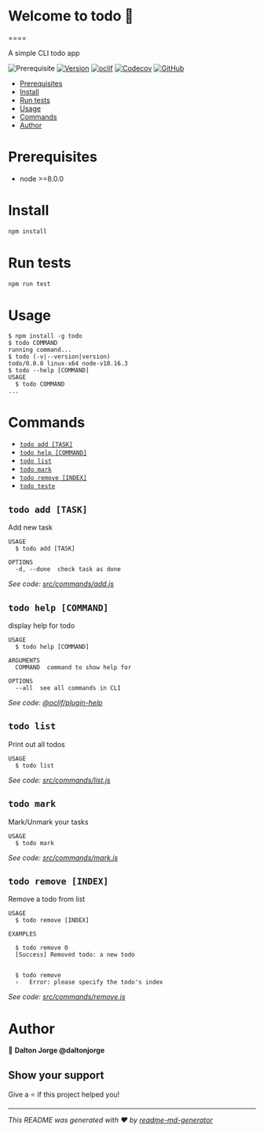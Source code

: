 # Welcome to todo 👋
====

A simple  CLI todo app

![Prerequisite](https://img.shields.io/badge/node-%3E%3D8.0.0-blue.svg)
[![Version](https://img.shields.io/npm/v/todo.svg)](https://npmjs.org/package/todo)
[![oclif](https://img.shields.io/badge/cli-oclif-brightgreen.svg)](https://oclif.io)
[![Codecov](https://codecov.io/gh/daltonjorge/todo/branch/master/graph/badge.svg)](https://codecov.io/gh/daltonjorge/todo)
[![GitHub](https://img.shields.io/github/license/daltonjorge/todo)](https://github.com/daltonjorge/todo/blob/master/LICENSE)

<!-- toc -->
* [Prerequisites](#prerequisites)
* [Install](#install)
* [Run tests](#usage)
* [Usage](#usage)
* [Commands](#commands)
* [Author](#author)
<!-- tocstop -->

# Prerequisites
<!-- prerequisites -->
- node >=8.0.0
<!-- prerequisitesstop -->

# Install
<!-- install -->
```sh
npm install
```
<!-- installstop -->

# Run tests
<!-- run_tests -->
```sh
npm run test
```
<!-- run_tests -->

# Usage
<!-- usage -->
```sh-session
$ npm install -g todo
$ todo COMMAND
running command...
$ todo (-v|--version|version)
todo/0.0.0 linux-x64 node-v10.16.3
$ todo --help [COMMAND]
USAGE
  $ todo COMMAND
...
```
<!-- usagestop -->

# Commands
<!-- commands -->
* [`todo add [TASK]`](#todo-add-task)
* [`todo help [COMMAND]`](#todo-help-command)
* [`todo list`](#todo-list)
* [`todo mark`](#todo-mark)
* [`todo remove [INDEX]`](#todo-remove-index)
* [`todo teste`](#todo-teste)

## `todo add [TASK]`

Add new task

```
USAGE
  $ todo add [TASK]

OPTIONS
  -d, --done  check task as done
```

_See code: [src/commands/add.js](https://github.com/daltonjorge/todo/blob/v0.0.0/src/commands/add.js)_

## `todo help [COMMAND]`

display help for todo

```
USAGE
  $ todo help [COMMAND]

ARGUMENTS
  COMMAND  command to show help for

OPTIONS
  --all  see all commands in CLI
```

_See code: [@oclif/plugin-help](https://github.com/oclif/plugin-help/blob/v2.2.1/src/commands/help.ts)_

## `todo list`

Print out all todos

```
USAGE
  $ todo list
```

_See code: [src/commands/list.js](https://github.com/daltonjorge/todo/blob/v0.0.0/src/commands/list.js)_

## `todo mark`

Mark/Unmark your tasks

```
USAGE
  $ todo mark
```

_See code: [src/commands/mark.js](https://github.com/daltonjorge/todo/blob/v0.0.0/src/commands/mark.js)_

## `todo remove [INDEX]`

Remove a todo from list

```
USAGE
  $ todo remove [INDEX]

EXAMPLES

  $ todo remove 0
  [Success] Removed todo: a new todo


  $ todo remove
  ›   Error: please specify the todo's index
```

_See code: [src/commands/remove.js](https://github.com/daltonjorge/todo/blob/v0.0.0/src/commands/remove.js)_
<!-- commandsstop -->

# Author
<!-- author -->
👤 **Dalton Jorge @daltonjorge**
<!-- authorstop -->

## Show your support

Give a ⭐️ if this project helped you!


***
_This README was generated with ❤️ by [readme-md-generator](https://github.com/kefranabg/readme-md-generator)_